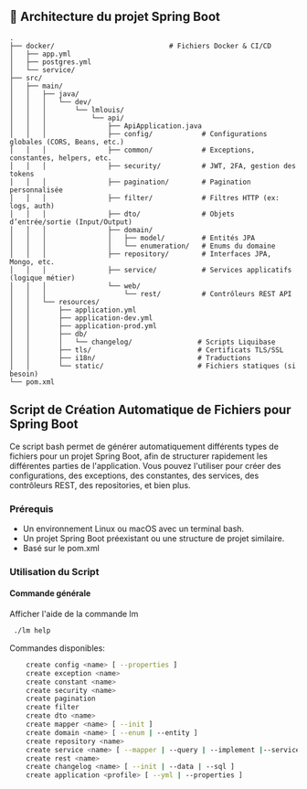 ## 📁 Architecture du projet Spring Boot
 ```
 .
 ├── docker/                            # Fichiers Docker & CI/CD
 │   ├── app.yml
 │   ├── postgres.yml
 │   └── service/
 ├── src/
 │   ├── main/
 │   │   ├── java/
 │   │   │   └── dev/
 │   │   │       └── lmlouis/
 │   │   │           └── api/
 │   │   │               ├── ApiApplication.java
 │   │   │               ├── config/            # Configurations globales (CORS, Beans, etc.)
 │   │   │               ├── common/            # Exceptions, constantes, helpers, etc.
 │   │   │               ├── security/          # JWT, 2FA, gestion des tokens
 │   │   │               ├── pagination/        # Pagination personnalisée
 │   │   │               ├── filter/            # Filtres HTTP (ex: logs, auth)
 │   │   │               ├── dto/               # Objets d’entrée/sortie (Input/Output)
 │   │   │               ├── domain/
 │   │   │               │   ├── model/         # Entités JPA
 │   │   │               │   └── enumeration/   # Enums du domaine
 │   │   │               ├── repository/        # Interfaces JPA, Mongo, etc.
 │   │   │               ├── service/           # Services applicatifs (logique métier)
 │   │   │               └── web/
 │   │   │                   └── rest/          # Contrôleurs REST API
 │   │   └── resources/
 │   │       ├── application.yml
 │   │       ├── application-dev.yml
 │   │       ├── application-prod.yml
 │   │       ├── db/
 │   │       │   └── changelog/                # Scripts Liquibase
 │   │       ├── tls/                          # Certificats TLS/SSL
 │   │       ├── i18n/                         # Traductions
 │   │       └── static/                       # Fichiers statiques (si besoin)
 └── pom.xml
 ```
## Script de Création Automatique de Fichiers pour Spring Boot

Ce script bash permet de générer automatiquement différents types de fichiers pour un projet Spring Boot, afin de structurer rapidement les différentes parties de l'application. Vous pouvez l'utiliser pour créer des configurations, des exceptions, des constantes, des services, des contrôleurs REST, des repositories, et bien plus.

### Prérequis

- Un environnement Linux ou macOS avec un terminal bash.
- Un projet Spring Boot préexistant ou une structure de projet similaire.
- Basé sur le pom.xml

### Utilisation du Script

#### Commande générale
Afficher l'aide de la commande lm
```bash
 ./lm help     
```
Commandes disponibles:
```bash
    create config <name> [ --properties ]
    create exception <name>
    create constant <name>
    create security <name>
    create pagination
    create filter
    create dto <name> 
    create mapper <name> [ --init ]
    create domain <name> [ --enum | --entity ]
    create repository <name>
    create service <name> [ --mapper | --query | --implement |--service ]
    create rest <name>
    create changelog <name> [ --init | --data | --sql ]
    create application <profile> [ --yml | --properties ]
```
